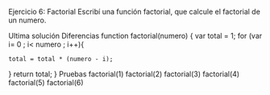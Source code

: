 Ejercicio 6: Factorial
Escribí una función factorial, que calcule el factorial de un numero.

 Ultima solución
 Diferencias
function factorial(numero) {
  var total = 1;
  for (var i= 0 ; i< numero ; i++){

    total = total * (numero - i);
  }
  return total;
}
Pruebas
factorial(1)
factorial(2)
factorial(3)
factorial(4)
factorial(5)
factorial(6)